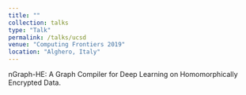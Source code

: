 ```yaml
---
title: ""
collection: talks
type: "Talk"
permalink: /talks/ucsd
venue: "Computing Frontiers 2019"
location: "Alghero, Italy"
---
```


nGraph-HE: A Graph Compiler for Deep Learning on Homomorphically Encrypted Data.
